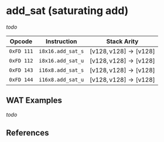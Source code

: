 
# add_sat (saturating add)

_todo_



| Opcode     | Instruction       | Stack Arity |
|------------|-------------------|-------------|
| `0xFD 111` | `i8x16.add_sat_s` | $[ \text{v128}, \text{v128} ] \to [ \text{v128} ]$ |
| `0xFD 112` | `i8x16.add_sat_u` | $[ \text{v128}, \text{v128} ] \to [ \text{v128} ]$ |
| `0xFD 143` | `i16x8.add_sat_s` | $[ \text{v128}, \text{v128} ] \to [ \text{v128} ]$ |
| `0xFD 144` | `i16x8.add_sat_u` | $[ \text{v128}, \text{v128} ] \to [ \text{v128} ]$ |


## WAT Examples

_todo_


## References

[^§2.4.1]: _WebAssembly Core Specification: Vector Instructions_ - <https://webassembly.github.io/spec/core/bikeshed/#vector-instructions%E2%91%A0>

